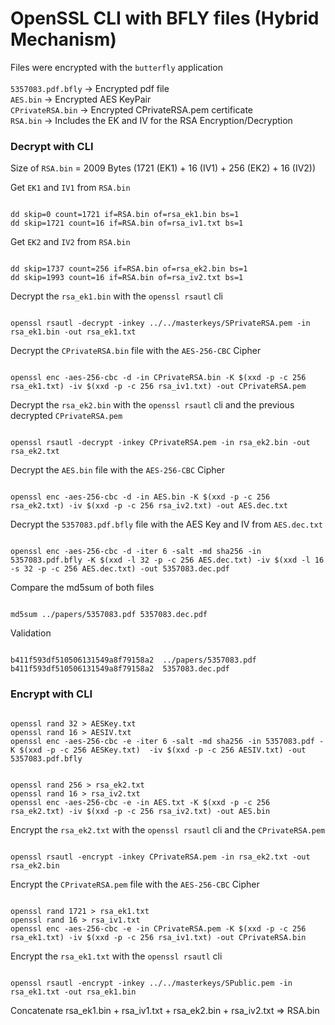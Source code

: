 # OpenSSL CLI with BFLY files (Hybrid Mechanism)
Files were encrypted with the `butterfly` application
<br><br>
`5357083.pdf.bfly` -> Encrypted pdf file <br>
`AES.bin` -> Encrypted AES KeyPair<br>
`CPrivateRSA.bin` -> Encrypted CPrivateRSA.pem certificate<br>
`RSA.bin` -> Includes the EK and IV for the RSA Encryption/Decryption<br>

### Decrypt with CLI

Size of `RSA.bin` = 2009 Bytes (1721 (EK1) + 16 (IV1) + 256 (EK2) + 16 (IV2))

Get `EK1` and `IV1` from `RSA.bin`
<pre><code>
dd skip=0 count=1721 if=RSA.bin of=rsa_ek1.bin bs=1
dd skip=1721 count=16 if=RSA.bin of=rsa_iv1.txt bs=1
</code></pre>

Get `EK2` and `IV2` from `RSA.bin`
<pre><code>
dd skip=1737 count=256 if=RSA.bin of=rsa_ek2.bin bs=1
dd skip=1993 count=16 if=RSA.bin of=rsa_iv2.txt bs=1
</code></pre>

Decrypt the `rsa_ek1.bin` with the `openssl rsautl` cli
<pre><code>
openssl rsautl -decrypt -inkey ../../masterkeys/SPrivateRSA.pem -in rsa_ek1.bin -out rsa_ek1.txt
</code></pre>

Decrypt the `CPrivateRSA.bin` file with the `AES-256-CBC` Cipher
<pre><code>
openssl enc -aes-256-cbc -d -in CPrivateRSA.bin -K $(xxd -p -c 256 rsa_ek1.txt) -iv $(xxd -p -c 256 rsa_iv1.txt) -out CPrivateRSA.pem
</code></pre>

Decrypt the `rsa_ek2.bin` with the `openssl rsautl` cli and the previous decrypted `CPrivateRSA.pem`
<pre><code>
openssl rsautl -decrypt -inkey CPrivateRSA.pem -in rsa_ek2.bin -out rsa_ek2.txt
</code></pre>

Decrypt the `AES.bin` file with the `AES-256-CBC` Cipher
<pre><code>
openssl enc -aes-256-cbc -d -in AES.bin -K $(xxd -p -c 256 rsa_ek2.txt) -iv $(xxd -p -c 256 rsa_iv2.txt) -out AES.dec.txt
</code></pre>

Decrypt the `5357083.pdf.bfly` file with the AES Key and IV from `AES.dec.txt`
<pre><code>
openssl enc -aes-256-cbc -d -iter 6 -salt -md sha256 -in 5357083.pdf.bfly -K $(xxd -l 32 -p -c 256 AES.dec.txt) -iv $(xxd -l 16 -s 32 -p -c 256 AES.dec.txt) -out 5357083.dec.pdf
</code></pre>

Compare the md5sum of both files
<pre><code>
md5sum ../papers/5357083.pdf 5357083.dec.pdf
</code></pre>

Validation
<pre><code>
b411f593df510506131549a8f79158a2  ../papers/5357083.pdf
b411f593df510506131549a8f79158a2  5357083.dec.pdf
</code></pre>

### Encrypt with CLI

<pre><code>
openssl rand 32 > AESKey.txt
openssl rand 16 > AESIV.txt
openssl enc -aes-256-cbc -e -iter 6 -salt -md sha256 -in 5357083.pdf -K $(xxd -p -c 256 AESKey.txt)  -iv $(xxd -p -c 256 AESIV.txt) -out 5357083.pdf.bfly
</code></pre>

<pre><code>
openssl rand 256 > rsa_ek2.txt
openssl rand 16 > rsa_iv2.txt
openssl enc -aes-256-cbc -e -in AES.txt -K $(xxd -p -c 256 rsa_ek2.txt) -iv $(xxd -p -c 256 rsa_iv2.txt) -out AES.bin
</code></pre>

Encrypt the `rsa_ek2.txt` with the `openssl rsautl` cli and the `CPrivateRSA.pem`
<pre><code>
openssl rsautl -encrypt -inkey CPrivateRSA.pem -in rsa_ek2.txt -out rsa_ek2.bin
</code></pre>

Encrypt the `CPrivateRSA.pem` file with the `AES-256-CBC` Cipher
<pre><code>
openssl rand 1721 > rsa_ek1.txt
openssl rand 16 > rsa_iv1.txt
openssl enc -aes-256-cbc -e -in CPrivateRSA.pem -K $(xxd -p -c 256 rsa_ek1.txt) -iv $(xxd -p -c 256 rsa_iv1.txt) -out CPrivateRSA.bin
</code></pre>

Encrypt the `rsa_ek1.txt` with the `openssl rsautl` cli
<pre><code>
openssl rsautl -encrypt -inkey ../../masterkeys/SPublic.pem -in rsa_ek1.txt -out rsa_ek1.bin
</code></pre>

Concatenate rsa_ek1.bin + rsa_iv1.txt + rsa_ek2.bin + rsa_iv2.txt => RSA.bin